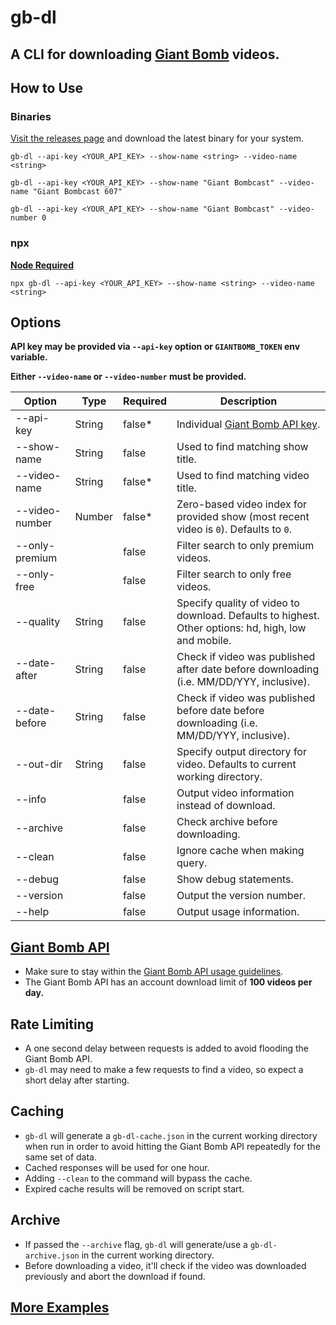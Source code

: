 # gb-dl

## A CLI for downloading [Giant Bomb](https://www.giantbomb.com) videos.

## How to Use

### Binaries

[Visit the releases page](https://github.com/lightpohl/gb-dl/releases) and download the latest binary for your system.

`gb-dl --api-key <YOUR_API_KEY> --show-name <string> --video-name <string>`

`gb-dl --api-key <YOUR_API_KEY> --show-name "Giant Bombcast" --video-name "Giant Bombcast 607"`

`gb-dl --api-key <YOUR_API_KEY> --show-name "Giant Bombcast" --video-number 0`

### npx

**[Node Required](https://nodejs.org/en/)**

`npx gb-dl --api-key <YOUR_API_KEY> --show-name <string> --video-name <string>`

## Options

**API key may be provided via `--api-key` option or `GIANTBOMB_TOKEN` env variable.**

**Either `--video-name` or `--video-number` must be provided.**

| Option         | Type   | Required | Description                                                                                         |
| -------------- | ------ | -------- | --------------------------------------------------------------------------------------------------- |
| --api-key      | String | false\*  | Individual [Giant Bomb API key](https://www.giantbomb.com/api/).                                    |
| --show-name    | String | false    | Used to find matching show title.                                                                   |
| --video-name   | String | false\*  | Used to find matching video title.                                                                  |
| --video-number | Number | false\*  | Zero-based video index for provided show (most recent video is `0`). Defaults to `0`.               |
| --only-premium |        | false    | Filter search to only premium videos.                                                               |
| --only-free    |        | false    | Filter search to only free videos.                                                                  |
| --quality      | String | false    | Specify quality of video to download. Defaults to highest. Other options: hd, high, low and mobile. |
| --date-after   | String | false    | Check if video was published after date before downloading (i.e. MM/DD/YYY, inclusive).             |
| --date-before  | String | false    | Check if video was published before date before downloading (i.e. MM/DD/YYY, inclusive).            |
| --out-dir      | String | false    | Specify output directory for video. Defaults to current working directory.                          |
| --info         |        | false    | Output video information instead of download.                                                       |
| --archive      |        | false    | Check archive before downloading.                                                                   |
| --clean        |        | false    | Ignore cache when making query.                                                                     |
| --debug        |        | false    | Show debug statements.                                                                              |
| --version      |        | false    | Output the version number.                                                                          |
| --help         |        | false    | Output usage information.                                                                           |

## [Giant Bomb API](https://www.giantbomb.com/api/)

- Make sure to stay within the [Giant Bomb API usage guidelines](https://www.giantbomb.com/api/).
- The Giant Bomb API has an account download limit of **100 videos per day.**

## Rate Limiting

- A one second delay between requests is added to avoid flooding the Giant Bomb API.
- `gb-dl` may need to make a few requests to find a video, so expect a short delay after starting.

## Caching

- `gb-dl` will generate a `gb-dl-cache.json` in the current working directory when run in order to avoid hitting the Giant Bomb API repeatedly for the same set of data.
- Cached responses will be used for one hour.
- Adding `--clean` to the command will bypass the cache.
- Expired cache results will be removed on script start.

## Archive

- If passed the `--archive` flag, `gb-dl` will generate/use a `gb-dl-archive.json` in the current working directory.
- Before downloading a video, it'll check if the video was downloaded previously and abort the download if found.

## [More Examples](./examples)
